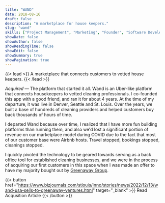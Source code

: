 ```yaml
---
title: "WAND"
date: 2018-08-16
draft: false
description: "A marketplace for house keepers."
slug: "wand"
skills: ["Project Management", "Marketing", "Founder", "Software Development", "Marketplaces", "Android Development", "iOS Development", "Flutter"]
showDate: false
showAuthor: false
showReadingTime: false
showEdit: false
showSummary: true
showPagination: true
---
```


{{< lead >}}
A marketplace that connects customers to vetted house keepers. 
{{< /lead >}}

*Acquired* — The platform that started it all. Wand is an Uber-like platform that connects housekeepers to vetted cleaning professionals. I co-founded this app with a good friend, and ran it for about 4 years. At the time of my departure, it was live in Denver, Seattle and St. Louis. Over the years, we built a base of hundreds of cleaning providers and helped customers buy back thousands of hours of time. 

I departed Wand because over time, I realized that I have more fun building platforms than running them, and also we'd lost a significant portion of revenue on our marketplace model during COVID due to the fact that most of our customer base were Airbnb hosts. Travel stopped, bookings stopped, cleanings stopped. 

I quickly pivoted the technology to be geared towards serving as a back office tool for established cleaning businesses, and we were in the process of acquiring our first customers in this space when I was made an offer to have my majority bought out by [Greenaway Group](https://www.greenawaygroupinc.com/).

{{< button href="https://www.bizjournals.com/stlouis/inno/stories/news/2022/12/13/wand-usa-sells-to-greenaway-ventures.html" target="_blank" >}}
Read Acqusition Article
{{< /button >}}